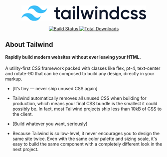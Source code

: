 <p align="center">
    <a href="#" target="_blank">
        <img src="img/Tailwind_CSS_logo.svg.png" width="400">
    </a>
</p>

<p align="center">
    <a href="https://travis-ci.org/laravel/framework">
        <img src="https://travis-ci.org/laravel/framework.svg" alt="Build Status">
    </a>
    <a href="https://packagist.org/packages/laravel/framework">
        <img src="https://img.shields.io/packagist/dt/laravel/framework" alt="Total Downloads">
    </a>
</p>

## About Tailwind 

<h4>Rapidly build modern websites without ever leaving your HTML.</h4>
<p>A utility-first CSS framework packed with classes like flex, pt-4, text-center and rotate-90 that can be composed to build any design, directly in your markup.</p>

<!-- - [Simple, fast routing engine](https://laravel.com/docs/routing). -->
- [It’s tiny — never ship unused CSS again]
- Tailwind automatically removes all unused CSS when building for production, which means your final CSS bundle is the smallest it could possibly be. In fact, most Tailwind projects ship less than 10kB of CSS to the client.
- [Build whatever you want, seriously]

- Because Tailwind is so low-level, it never encourages you to design the same site twice. Even with the same color palette and sizing scale, it's easy to build the same component with a completely different look in the next project.
